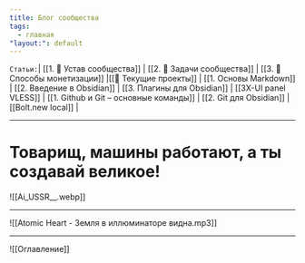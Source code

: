 ```yaml
---
title: Блог сообщества
tags:
  - главная
"layout:": default
---
```

`Статьи:`| [[1. 📜 Устав сообщества]] | [[2. 📝 Задачи сообщества]] | [[3. 💸 Способы монетизации]] |[[🔄 Текущие проекты]]  | [[1. Основы Markdown]] | [[2. Введение в Obsidian]] | [[3. Плагины для Obsidian]] | [[3X-UI panel VLESS]] | [[1. Github и Git – основные команды]] | [[2. Git для Obsidian]] | [[Bolt.new local]] |

---
# Товарищ, машины работают, а ты создавай великое!

![[Ai_USSR__.webp]]

___

![[Atomic Heart - Земля в иллюминаторе видна.mp3]]

---

![[Оглавление]]